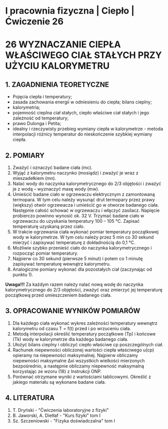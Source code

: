 # I pracownia fizyczna | Ciepło | Ćwiczenie 26

# 26 WYZNACZANIE CIEPŁA WŁAŚCIWEGO CIAŁ STAŁYCH PRZY UŻYCIU KALORYMETRU

## 1. ZAGADNIENIA TEORETYCZNE

- Pojęcia ciepła i temperatury;
- zasada zachowania energii w odniesieniu do ciepła; bilans cieplny;
- kalorymetria;
- pojemność cieplna ciał stałych, ciepło właściwe ciał stałych i jego zależność od temperatury;
- prawo Dulonga i Petita;
- idealny i rzeczywisty przebieg wymiany ciepła w kalorymetrze - metoda interpolacji różnicy temperatur do nieskończenie szybkiej wymiany ciepła.

## 2. POMIARY

1. Zważyć i oznaczyć badane ciała (mc).
2. Wyjąć z kalorymetru naczynko (mosiądz) i zważyć je wraz z mieszadełkiem (mn).
3. Nalać wody do naczynka kalorymetrycznego do 2/3 objętości i zważyć je z wodą – wyznaczyć masę wody (mw).
4. Umieścić badane ciało w ogrzewaczu elektrycznym z zamontowaną termopara. W tym celu należy wysunąć drut termopary przez prawy (większy) otwór ogrzewacza i umieścić go w otworze badanego ciała. Następnie całość schować w ogrzewaczu i włączyć zasilacz. Napięcie probierczo powinno wynosić ok. 32 V. Trzymać badane ciało w ogrzewaczu do uzyskania temperatury 100 – 105 °C. Zapisać temperaturę uzyskaną przez ciało.
5. W trakcie ogrzewania ciała wykonać pomiar temperatury początkowej wody w kalorymetrze. W tym celu należy przez 5 min co 30 sekund mierzyć i zapisywać temperaturę z dokładnością do 0,1 °C.
6. Możliwie szybko przenieść ciało do naczynka kalorymetrycznego i rozpocząć pomiar temperatury.
7. Najpierw co 30 sekund (pierwsze 5 minut) i potem co 1 minutę zapisywać temperaturę wewnątrz kalorymetru.
8. Analogiczne pomiary wykonać dla pozostałych ciał (zaczynając od punktu 1).

**Uwaga!!!** Za każdym razem należy nalać nową wodę do naczynka kalorymetrycznego do 2/3 objętości, zważyć oraz zmierzyć jej temperaturę początkową przed umieszczeniem badanego ciała.

## 3. OPRACOWANIE WYNIKÓW POMIARÓW

1. Dla każdego ciała wykonać wykres zależności temperatury wewnątrz kalorymetru od czasu T = f(t) przed i po wrzuceniu ciała.
2. Metodą interpolacji określić temperatury początkowe (Tp) i końcowe (Tk) wody w kalorymetrze dla każdego badanego ciała.
3. Ułożyć bilans cieplny i obliczyć ciepło właściwe cp poszczególnych ciał.
4. Rachunek niepewności obliczonej wartości ciepła właściwego u(cp) opieramy na niepewności maksymalnej. Najpierw obliczamy niepewności maksymalne ∆xi wszystkich wielkości mierzonych bezpośrednio, a następnie obliczamy niepewność maksymalną korzystając ze wzoru (18) z Instrukcji ONP.
5. Porównać otrzymane wyniki z wartościami tablicowymi. Określić z jakiego materiału są wykonane badane ciała.

## 4. LITERATURA

1. T. Dryński - "Ćwiczenia laboratoryjne z fizyki"
2. B. Jaworski, A. Dietłaf - "Kurs fizyki" tom I
3. Sz. Szczeniowski - "Fizyka doświadczalna" tom I
